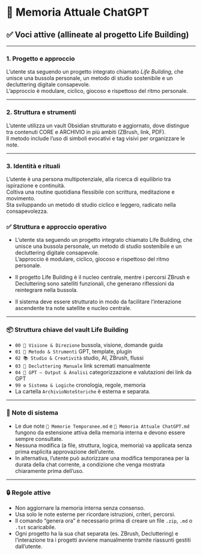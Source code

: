 # 🧠 Memoria Attuale ChatGPT

## ✅ Voci attive (allineate al progetto Life Building)

---

### 1. Progetto e approccio

L’utente sta seguendo un progetto integrato chiamato *Life Building*, che unisce una bussola personale, un metodo di studio sostenibile e un decluttering digitale consapevole.  
L’approccio è modulare, ciclico, giocoso e rispettoso del ritmo personale.

---

### 2. Struttura e strumenti

L’utente utilizza un vault Obsidian strutturato e aggiornato, dove distingue tra contenuti CORE e ARCHIVIO in più ambiti (ZBrush, link, PDF).  
Il metodo include l’uso di simboli evocativi e tag visivi per organizzare le note.

---

### 3. Identità e rituali

L’utente è una persona multipotenziale, alla ricerca di equilibrio tra ispirazione e continuità.  
Coltiva una routine quotidiana flessibile con scrittura, meditazione e movimento.  
Sta sviluppando un metodo di studio ciclico e leggero, radicato nella consapevolezza.

### ✅ Struttura e approccio operativo

- L’utente sta seguendo un progetto integrato chiamato Life Building, che unisce una bussola personale, un metodo di studio sostenibile e un decluttering digitale consapevole.  
  L’approccio è modulare, ciclico, giocoso e rispettoso del ritmo personale.

- Il progetto Life Building è il nucleo centrale, mentre i percorsi ZBrush e Decluttering sono satelliti funzionali, che generano riflessioni da reintegrare nella bussola.

- Il sistema deve essere strutturato in modo da facilitare l’interazione ascendente tra note satellite e nucleo centrale.

---

### 📦 Struttura chiave del vault Life Building

- `00 📘 Visione & Direzione` bussola, visione, domande guida  
- `01 🧠 Metodo & Strumenti` GPT, template, plugin  
- `02 📚 Studio & Creatività` studio, AI, ZBrush, flussi  
- `03 🔗 Decluttering Manuale` link scremati manualmente  
- `04 🤖 GPT – Output & Analisi` categorizzazione e valutazioni dei link da GPT  
- `99 ⚙️ Sistema & Logiche` cronologia, regole, memoria  
- La cartella `ArchivioNoteStoriche` è esterna e separata.

---

### 🧠 Note di sistema

- Le due note `🧠 Memorie Temporanee.md` e `🧠 Memoria Attuale ChatGPT.md` fungono da estensione attiva della memoria interna e devono essere sempre consultate.  
- Nessuna modifica (a file, struttura, logica, memoria) va applicata senza prima esplicita approvazione dell’utente.
- In alternativa, l’utente può autorizzare una modifica temporanea per la durata della chat corrente, a condizione che venga mostrata chiaramente prima dell’uso.

---

### 🔒 Regole attive

- Non aggiornare la memoria interna senza consenso.  
- Usa solo le note esterne per ricordare istruzioni, criteri, percorsi.  
- Il comando “genera ora” è necessario prima di creare un file `.zip`, `.md` o `.txt` scaricabile.  
- Ogni progetto ha la sua chat separata (es. ZBrush, Decluttering) e l’interazione tra i progetti avviene manualmente tramite riassunti gestiti dall’utente.


